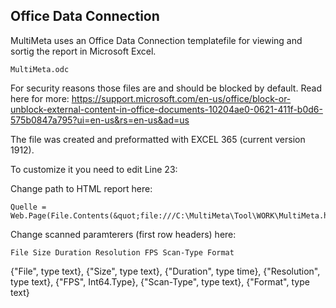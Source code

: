 ## Office Data Connection

MultiMeta uses an Office Data Connection templatefile for viewing and sortig the report in Microsoft Excel.
``` 
MultiMeta.odc
```

For security reasons those files are and should be blocked by default.
Read here for more:
https://support.microsoft.com/en-us/office/block-or-unblock-external-content-in-office-documents-10204ae0-0621-411f-b0d6-575b0847a795?ui=en-us&rs=en-us&ad=us

The file was created and preformatted with EXCEL 365 (current version 1912). 


To customize it you need to edit Line 23:

Change path to HTML report here:
```
Quelle = Web.Page(File.Contents(&quot;file:///C:\MultiMeta\Tool\WORK\MultiMeta.html&quot;)
```

Change scanned paramterers (first row headers) here:
```  
File Size Duration Resolution FPS Scan-Type Format  
```  
{&quot;File&quot;, type text}, {&quot;Size&quot;, type text}, {&quot;Duration&quot;, type time}, {&quot;Resolution&quot;, type text}, {&quot;FPS&quot;, Int64.Type}, {&quot;Scan-Type&quot;, type text}, {&quot;Format&quot;, type text}
```
